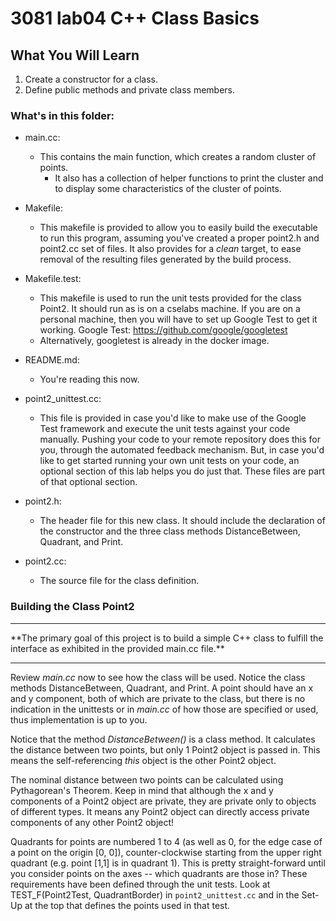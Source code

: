 # 3081 lab04 C++ Class Basics

## What You Will Learn

1. Create a constructor for a class.
2. Define public methods and private class members.

### What's in this folder:

- main.cc:
  - This contains the main function, which creates a random cluster of points.
    - It also has a collection of helper functions to print the cluster and to display some characteristics of the cluster of points.

- Makefile:
  - This makefile is provided to allow you to easily build the executable to run this program, assuming you've created a proper point2.h and point2.cc set of files. It also provides for a _clean_ target, to ease removal of the resulting files generated by the build process.

- Makefile.test:
  - This makefile is used to run the unit tests provided for the class Point2. It should run as is on a cselabs machine. If you are on a personal machine, then you will have to set up Google Test to get it working. Google Test: <https://github.com/google/googletest>
  - Alternatively, googletest is already in the docker image.

- README.md:
  - You're reading this now.

- point2_unittest.cc:
  - This file is provided in case you'd like to make use of the Google Test framework and execute the unit tests against your code manually. Pushing your code to your remote repository does this for you, through the automated feedback mechanism. But, in case you'd like to get started running your own unit tests on your code, an optional section of this lab helps you do just that. These files are part of that optional section.

- point2.h:
  - The header file for this new class. It should include the declaration of the constructor and the three class methods DistanceBetween, Quadrant, and Print.

- point2.cc:
  - The source file for the class definition.

### Building the Class Point2

<hr>
  **The primary goal of this project is to build a simple C++ class to fulfill the interface as exhibited in the provided main.cc file.**
<hr>

Review _main.cc_ now to see how the class will be used. Notice the class methods DistanceBetween, Quadrant, and Print. A point should have an x and y component, both of which are private to the class, but there is no indication in the unittests or in _main.cc_ of how those are specified or used, thus implementation is up to you.

Notice that the method _DistanceBetween()_ is a class method. It calculates the distance between two points, but only 1 Point2 object is passed in. This means the self-referencing _this_ object is the other Point2 object.

The nominal distance between two points can be calculated using Pythagorean's Theorem. Keep in mind that although the x and y components of a Point2 object are private, they are private only to objects of different types. It means any Point2 object can directly access private components of any other Point2 object!

Quadrants for points are numbered 1 to 4 (as well as 0, for the edge case of a point on the origin [0, 0]), counter-clockwise starting from the upper right quadrant (e.g. point [1,1] is in quadrant 1). This is pretty straight-forward until you consider points on the axes -- which quadrants are those in? These requirements have been defined through the unit tests. Look at TEST_F(Point2Test, QuadrantBorder) in `point2_unittest.cc` and in the Set-Up at the top that defines the points used in that test.